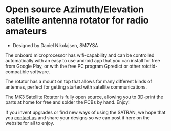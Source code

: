 # Open source Azimuth/Elevation satellite antenna rotator for radio amateurs

- Designed by Daniel Nikolajsen, SM7YSA

The onboard microprocessor has wifi-capability and can be controlled
automatically with an easy to use android app that you can install for free from
Google Play, or with the free PC program Gpredict or other rotctld-compatible
software.

The rotator has a mount on top that allows for many different kinds of antennas,
perfect for getting started with satellite communications.

The MK3 Satellite Rotator is fully open source, allowing you to 3D-print the
parts at home for free and solder the PCBs by hand. Enjoy!

If you invent upgrades or find new ways of using the SATRAN, we hope that you
[contact us](https://www.satran.io/support/) and share your designs so we can
post it here on the website for all to enjoy.
